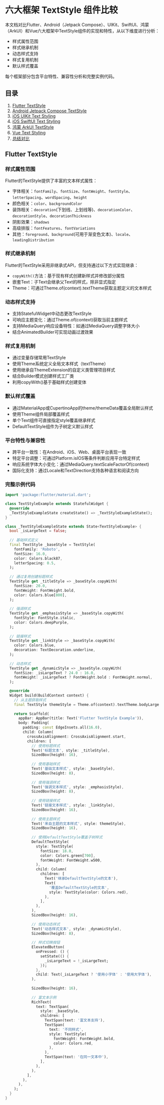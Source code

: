 # 六大框架 TextStyle 组件比较

本文档对比Flutter、Android（Jetpack Compose）、UIKit、SwiftUI、鸿蒙（ArkUI）和Vue六大框架中TextStyle组件的实现和特性，从以下维度进行分析：

- 样式属性范围
- 样式继承机制
- 动态样式支持
- 样式复用机制
- 默认样式覆盖

每个框架部分包含平台特性、兼容性分析和完整实例代码。

## 目录

1. [Flutter TextStyle](#flutter-textstyle)
2. [Android Jetpack Compose TextStyle](#android-jetpack-compose-textstyle)
3. [iOS UIKit Text Styling](#ios-uikit-text-styling)
4. [iOS SwiftUI Text Styling](#ios-swiftui-text-styling)
5. [鸿蒙 ArkUI TextStyle](#鸿蒙-arkui-textstyle)
6. [Vue Text Styling](#vue-text-styling)
7. [总结对比](#总结对比)

## Flutter TextStyle

### 样式属性范围

Flutter的TextStyle提供了丰富的文本样式属性：

- 字体相关：`fontFamily`、`fontSize`、`fontWeight`、`fontStyle`、`letterSpacing`、`wordSpacing`、`height`
- 颜色相关：`color`、`backgroundColor`
- 装饰相关：`decoration`(下划线、上划线等)、`decorationColor`、`decorationStyle`、`decorationThickness`
- 阴影效果：`shadows`
- 高级排版：`fontFeatures`、`fontVariations`
- 其他：`foreground`、`background`(可用于渐变色文本)、`locale`、`leadingDistribution`

### 样式继承机制

Flutter的TextStyle采用非继承式API，但支持通过以下方式实现继承：

- `copyWith()`方法：基于现有样式创建新样式并修改部分属性
- 嵌套Text：子Text会继承父Text的样式，除非显式指定
- Theme：可通过Theme.of(context).textTheme获取主题定义的文本样式

### 动态样式支持

- 支持StatefulWidget中动态更改TextStyle
- 可响应主题变化：通过Theme.of(context)获取当前主题样式
- 支持MediaQuery响应设备特性：如通过MediaQuery调整字体大小
- 结合AnimatedBuilder可实现动画过渡效果

### 样式复用机制

- 通过变量存储常用TextStyle
- 使用Theme系统定义全局文本样式（textTheme）
- 使用继承自ThemeExtension的自定义类管理项目样式
- 结合Builder模式创建样式工厂类
- 利用copyWith()基于基础样式创建变体

### 默认样式覆盖

- 通过MaterialApp或CupertinoApp的theme/themeData覆盖全局默认样式
- 使用Theme组件局部覆盖样式
- 单个Text组件可直接指定style覆盖继承样式
- DefaultTextStyle组件为子树定义默认样式

### 平台特性与兼容性

- 跨平台一致性：在Android、iOS、Web、桌面平台表现一致
- 特定平台调整：可通过Platform.isIOS等条件判断应用平台特定样式
- 响应系统字体大小变化：通过MediaQuery.textScaleFactorOf(context)
- 国际化支持：通过Locale和TextDirection支持各种语言和阅读方向

### 完整示例代码

```dart
import 'package:flutter/material.dart';

class TextStyleExample extends StatefulWidget {
  @override
  _TextStyleExampleState createState() => _TextStyleExampleState();
}

class _TextStyleExampleState extends State<TextStyleExample> {
  bool _isLargeText = false;
  
  // 基础样式定义
  final TextStyle _baseStyle = TextStyle(
    fontFamily: 'Roboto',
    fontSize: 16.0,
    color: Colors.black87,
    letterSpacing: 0.5,
  );
  
  // 通过复用创建标题样式
  TextStyle get _titleStyle => _baseStyle.copyWith(
    fontSize: 20.0,
    fontWeight: FontWeight.bold,
    color: Colors.blue[800],
  );
  
  // 强调样式
  TextStyle get _emphasisStyle => _baseStyle.copyWith(
    fontStyle: FontStyle.italic,
    color: Colors.deepPurple,
  );
  
  // 链接样式
  TextStyle get _linkStyle => _baseStyle.copyWith(
    color: Colors.blue,
    decoration: TextDecoration.underline,
  );
  
  // 动态样式
  TextStyle get _dynamicStyle => _baseStyle.copyWith(
    fontSize: _isLargeText ? 24.0 : 16.0,
    fontWeight: _isLargeText ? FontWeight.bold : FontWeight.normal,
  );

  @override
  Widget build(BuildContext context) {
    // 从主题获取样式
    final TextStyle themeStyle = Theme.of(context).textTheme.bodyLarge!;
    
    return Scaffold(
      appBar: AppBar(title: Text('Flutter TextStyle Example')),
      body: Padding(
        padding: const EdgeInsets.all(16.0),
        child: Column(
          crossAxisAlignment: CrossAxisAlignment.start,
          children: [
            // 使用标题样式
            Text('标题文本', style: _titleStyle),
            SizedBox(height: 16),
            
            // 使用基础样式
            Text('基础文本样式', style: _baseStyle),
            SizedBox(height: 8),
            
            // 使用强调样式
            Text('强调文本样式', style: _emphasisStyle),
            SizedBox(height: 8),
            
            // 使用链接样式
            Text('链接文本样式', style: _linkStyle),
            SizedBox(height: 16),
            
            // 使用主题样式
            Text('来自主题的文本样式', style: themeStyle),
            SizedBox(height: 16),
            
            // 使用DefaultTextStyle覆盖子树样式
            DefaultTextStyle(
              style: TextStyle(
                fontSize: 18.0,
                color: Colors.green[700],
                fontWeight: FontWeight.w500,
              ),
              child: Column(
                children: [
                  Text('继承DefaultTextStyle的文本'),
                  Text(
                    '覆盖DefaultTextStyle的文本',
                    style: TextStyle(color: Colors.red),
                  ),
                ],
              ),
            ),
            SizedBox(height: 16),
            
            // 使用动态样式
            Text('动态样式文本', style: _dynamicStyle),
            SizedBox(height: 8),
            
            // 样式切换按钮
            ElevatedButton(
              onPressed: () {
                setState(() {
                  _isLargeText = !_isLargeText;
                });
              },
              child: Text(_isLargeText ? '使用小字体' : '使用大字体'),
            ),
            
            SizedBox(height: 16),
            
            // 富文本示例
            RichText(
              text: TextSpan(
                style: _baseStyle,
                children: [
                  TextSpan(text: '富文本支持'),
                  TextSpan(
                    text: '不同样式',
                    style: TextStyle(
                      fontWeight: FontWeight.bold,
                      color: Colors.red,
                    ),
                  ),
                  TextSpan(text: '在同一文本中'),
                ],
              ),
            ),
          ],
        ),
      ),
    );
  }
} 